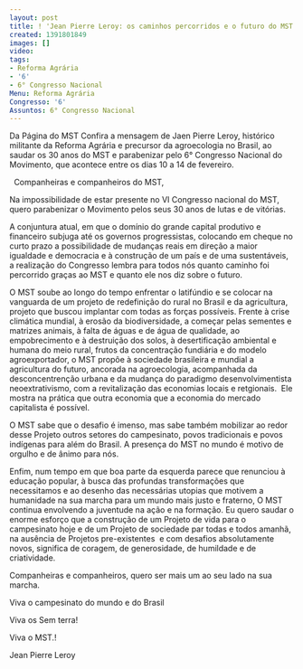 ```yaml
---
layout: post
title: ! 'Jean Pierre Leroy: os caminhos percorridos e o futuro do MST'
created: 1391801849
images: []
video: 
tags:
- Reforma Agrária
- '6'
- 6° Congresso Nacional
Menu: Reforma Agrária
Congresso: '6'
Assuntos: 6° Congresso Nacional
---
```



Da Página do MST
Confira a mensagem de Jaen Pierre Leroy, histórico militante da Reforma Agrária e precursor da agroecologia no Brasil, ao saudar os 30 anos do MST e parabenizar pelo 6° Congresso Nacional do Movimento, que acontece entre os dias 10 a 14 de fevereiro.

 
Companheiras e companheiros do MST,


Na impossibilidade de estar presente no VI Congresso nacional do MST, quero parabenizar o Movimento pelos seus 30 anos de lutas e de vitórias.


A conjuntura atual, em que o domínio do grande capital produtivo e financeiro subjuga até os governos progressistas, colocando em cheque no curto prazo a possibilidade de mudanças reais em direção a maior igualdade e democracia e à construção de um país e de uma sustentáveis, a realização do Congresso lembra para todos nós quanto caminho foi percorrido graças ao MST e quanto ele nos diz sobre o futuro. 


O MST soube ao longo do tempo enfrentar o latifúndio e se colocar na vanguarda de um projeto de redefinição do rural no Brasil e da agricultura, projeto que buscou implantar com todas as forças possíveis. Frente à crise climática mundial, à erosão da biodiversidade, a começar pelas sementes e matrizes animais, à falta de águas e de água de qualidade, ao empobrecimento e à destruição dos solos, à desertificação ambiental e humana do meio rural, frutos da concentração fundiária e do modelo agroexportador, o MST propôe à sociedade brasileira e mundial a agricultura do futuro, ancorada na agroecologia, acompanhada da desconcentrenção urbana e da mudança do paradigmo desenvolvimentista neoextrativismo, com a revitalização das economias locais e retgionais.  Ele mostra na prática que outra economia que a economia do mercado capitalista é possível.


O MST sabe que o desafio é imenso, mas sabe também mobilizar ao redor desse Projeto outros setores do campesinato, povos tradicionais e povos indígenas para além do Brasil. A presença do MST no mundo é motivo de orgulho e de ânimo para nós.


Enfim, num tempo em que boa parte da esquerda parece que renunciou à educação popular, à busca das profundas transformações que necessitamos e ao desenho das necessárias utopias que motivem a humanidade na sua marcha para um mundo mais justo e fraterno, O MST continua envolvendo a juventude na ação e na formação. Eu quero saudar o enorme esforço que a construção de um Projeto de vida para o campesinato hoje e de um Projeto de sociedade par todas e todos amanhã, na ausência de Projetos pre-existentes  e com desafios absolutamente novos, significa de coragem, de generosidade, de humildade e de criatividade.


Companheiras e companheiros, quero ser mais um ao seu lado na sua marcha.


Viva o campesinato do mundo e do Brasil


Viva os Sem terra!


Viva o MST.!


Jean Pierre Leroy
 
